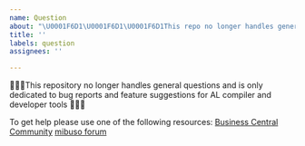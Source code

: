```yaml
---
name: Question
about: "\U0001F6D1\U0001F6D1\U0001F6D1This repo no longer handles general questions\U0001F6D1\U0001F6D1\U0001F6D1"
title: ''
labels: question
assignees: ''

---
```


🔻🔻🔻This repository no longer handles general questions and is only dedicated to bug reports and feature suggestions for AL compiler and developer tools 🔻🔻🔻

To get help please use one of the following resources:
[Business Central Community](https://community.dynamics.com/business/f/758)
[mibuso forum](https://forum.mibuso.com/categories/nav-three-tier)
